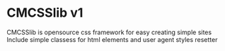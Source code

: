 # CMCSSlib v1

CMCSSlib is opensource css framework for easy creating simple sites  
Include simple classess for html elements and user agent styles resetter
